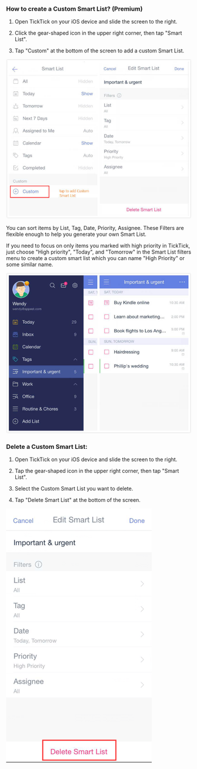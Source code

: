 ### How to create a Custom Smart List? (Premium)

1. Open TickTick on your iOS device and slide the screen to the right.

2. Click the gear-shaped icon in the upper right corner, then tap "Smart List".

3. Tap "Custom" at the bottom of the screen to add a custom Smart List.

![](customlist.jpg)

You can sort items by List, Tag, Date, Priority, Assignee. These Filters are flexible enough to help you generate your own Smart List.

If you need to focus on only items you marked with high priority in TickTick, just choose "High priority", "Today", and "Tomorrow" in the Smart List filters menu to create a custom smart list which you can name "High Priority" or some similar name.

![](customlisteg.jpg)

### Delete a Custom Smart List:

1. Open TickTick on your iOS device and slide the screen to the right.

2. Tap the gear-shaped icon in the upper right corner, then tap "Smart List".

3. Select the Custom Smart List you want to delete.

4. Tap "Delete Smart List" at the bottom of the screen.

![](delete.png)

